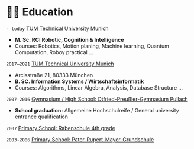 # 👨‍🎓 Education

`- today` [TUM Technical University Munich](https://www.tum.de)
- **M. Sc. RCI Robotic, Cognition & Intelligence**
- Courses: Robotics, Motion planing, Machine learning, Quantum Computation, Roboy practical ...

`2017–2021` [TUM Technical University Munich](https://www.tum.de)
- Arcisstraße 21, 80333 München
- **B. SC. Information Systems / Wirtschaftsinformatik**
- Courses: Algorithms, Linear Algebra, Analysis, Database Structure ... 

`2007-2016` [Gymnasium / High School: Otfried-Preußler-Gymnasium Pullach](https://www.opg-pullach.de)
- **School graduation:** Allgemeine Hochschulreife / General university entrance qualification

`2007` [Primary School: Rabenschule 4th grade](https://www.gs-pullach.de)

`2003-2006` [Primary School: Pater-Rupert-Mayer-Grundschule](https://www.prmvs.de)